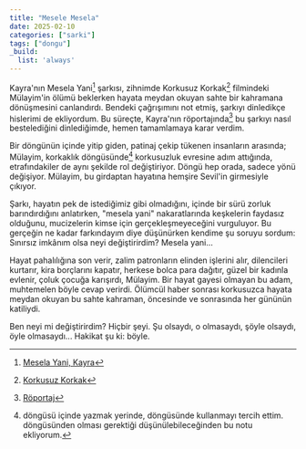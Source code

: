 ```yaml
---
title: "Mesele Mesela"
date: 2025-02-10
categories: ["sarki"]
tags: ["dongu"]
_build:
  list: 'always'
---
```


Kayra'nın Mesela Yani[^1] şarkısı, zihnimde Korkusuz Korkak[^2] filmindeki Mülayim'in ölümü beklerken hayata meydan okuyan sahte bir kahramana dönüşmesini canlandırdı. Bendeki çağrışımını not etmiş, şarkıyı dinledikçe hislerimi de ekliyordum. Bu süreçte, Kayra'nın röportajında[^3] bu şarkıyı nasıl bestelediğini dinlediğimde, hemen tamamlamaya karar verdim.

Bir döngünün içinde yitip giden, patinaj çekip tükenen insanların arasında; Mülayim, korkaklık döngüsünde[^4] korkusuzluk evresine adım attığında, etrafındakiler de aynı şekilde rol değiştiriyor. Döngü hep orada, sadece yönü değişiyor. Mülayim, bu girdaptan hayatına hemşire Sevil'in girmesiyle çıkıyor.

Şarkı, hayatın pek de istediğimiz gibi olmadığını, içinde bir sürü zorluk barındırdığını anlatırken, "mesela yani" nakaratlarında keşkelerin faydasız olduğunu, mucizelerin kimse için gerçekleşmeyeceğini vurguluyor. Bu gerçeğin ne kadar farkındayım diye düşünürken kendime şu soruyu sordum: Sınırsız imkânım olsa neyi değiştirirdim? Mesela yani...

Hayat pahalılığına son verir, zalim patronların elinden işlerini alır, dilencileri kurtarır, kira borçlarını kapatır, herkese bolca para dağıtır, güzel bir kadınla evlenir, çoluk çocuğa karışırdı, Mülayim. Bir hayat gayesi olmayan bu adam, muhtemelen böyle cevap verirdi. Ölümcül haber sonrası korkusuzca hayata meydan okuyan bu sahte kahraman, öncesinde ve sonrasında her gününün katiliydi.

Ben neyi mi değiştirirdim? Hiçbir şeyi. Şu olsaydı, o olmasaydı, şöyle olsaydı, öyle olmasaydı... Hakikat şu ki: böyle.

[^1]: [Mesela Yani, Kayra](https://open.spotify.com/track/6rDS12tA5szXrKyvL77wSb)
[^2]: [Korkusuz Korkak](https://www.imdb.com/title/tt0252611/?ref_=fn_all_ttl_1)
[^3]: [Röportaj](https://youtu.be/zAX_ZuCFBVk?si=MJ6MywBs7DSriQOm&t=1438)
[^4]: döngüsü içinde yazmak yerinde, döngüsünde kullanmayı tercih ettim. döngüsünden olması gerektiği düşünülebileceğinden bu notu ekliyorum.